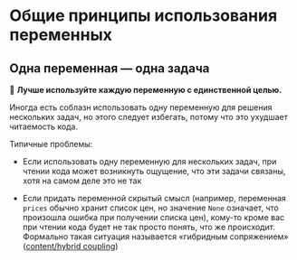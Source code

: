 # Общие принципы использования переменных

## Одна переменная — одна задача

🎯 **Лучше используйте каждую переменную с единственной целью.**

Иногда есть соблазн использовать одну переменную для решения нескольких задач, но этого следует избегать, потому что это ухудшает читаемость кода.

Типичные проблемы:

- Если использовать одну переменную для нескольких задач, при чтении кода может возникнуть ощущение, что эти задачи связаны, хотя на самом деле это не так

- Если придать переменной скрытый смысл (например, переменная `prices` обычно хранит список цен, но значение `None` означает, что произошла ошибка при получении списка цен), кому-то кроме вас при чтении кода будет не так просто понять, что же происходит. Формально такая ситуация называется «‎гибридным сопряжением» ([content/hybrid coupling](<https://en.wikipedia.org/wiki/Coupling_(computer_programming)>))
